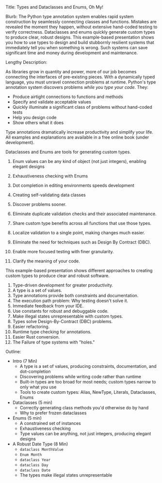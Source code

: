 Title: Types and Dataclasses and Enums, Oh My!

Blurb:
The Python type annotation system enables rapid system construction by seamlessly connecting classes and functions.
Mistakes are revealed the moment they happen, without extensive hand-coded testing to verify correctness.
Dataclasses and enums quickly generate custom types to produce clear, robust designs.
This example-based presentation shows you how to use types to design and build stubbornly resilient systems that immediately tell you when something is wrong.
Such systems can save significant time and money during development and maintenance.

Lengthy Description:

As libraries grow in quantity and power, more of our job becomes connecting the interfaces of pre-existing pieces.
With a dynamically typed language, you must unravel connection problems at runtime.
Python's type annotation system discovers problems *while you type your code*. They:

- Produce airtight connections to functions and methods
- Specify and validate acceptable values
- Quickly illuminate a significant class of problems without hand-coded tests
- Help you design code
- Show others what it does

Type annotations dramatically increase productivity and simplify your life.
All examples and explanations are available in a free online book (under development).

Dataclasses and Enums are tools for generating custom types.

1. Enum values can be any kind of object (not just integers), enabling elegant designs
2. Exhaustiveness checking with Enums
3. Dot completion in editing environments speeds development
4. Creating self-validating data classes

1. Discover problems sooner.
2. Eliminate duplicate validation checks and their associated maintenance.
3. Share custom type benefits across all functions that use those types.
4. Localize validation to a single point, making changes much easier.
5. Eliminate the need for techniques such as Design By Contract (DBC).
6. Enable more focused testing with finer granularity.
7. Clarify the meaning of your code.

This example-based presentation shows different approaches to creating custom types to produce clear and robust software.

1. Type-driven development for greater productivity.
2. A type is a set of values.
3. Type annotations provide both constraints and documentation.
4. The execution path problem: Why testing doesn't solve it.
5. Immediate feedback from your IDE.
6. Use constants for robust and debuggable code.
7. Make illegal states unrepresentable with custom types.
8. Types solve Design-By-Contract (DBC) problems.
9. Easier refactoring.
10. Runtime type checking for annotations.
11. Easier Rust conversion.
12. The Failure of type systems with "holes."

Outline:

- Intro (7 Min)
    - A type is a set of values, producing constraints, documentation, and dot-completion
    - Discovering problems while writing code rather than runtime
    - Built-in types are too broad for most needs; custom types narrow to only what you use
    - Tools to create custom types: Alias, NewType, Literals, Dataclasses, Enums
- Dataclasses (5 min)
    - Correctly generating class methods you'd otherwise do by hand
    - Why to prefer frozen dataclasses
- Enums (5 min)
    - A constrained set of instances
    - Exhaustiveness checking
    - Type values can be anything, not just integers, producing elegant designs
- A Robust Date Type (8 Min)
    - `dataclass MonthValue`
    - `Enum Month`
    - `dataclass Year`
    - `dataclass Day`
    - `dataclass Date`
    - The types make illegal states unrepresentable